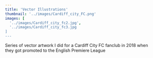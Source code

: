 ```yaml
---
title: 'Vector Illustrations'
thumbnail: '../images/Cardiff_city_FC.png'
images: [
  '../images/Cardiff_city_fc2.jpg',
  '../images/Cardiff_city_fc3.jpg
]
---
```


Series of vector artwork I did
for a Cardiff City FC
fanclub in 2018 when they
got promoted to the
English Premiere League
